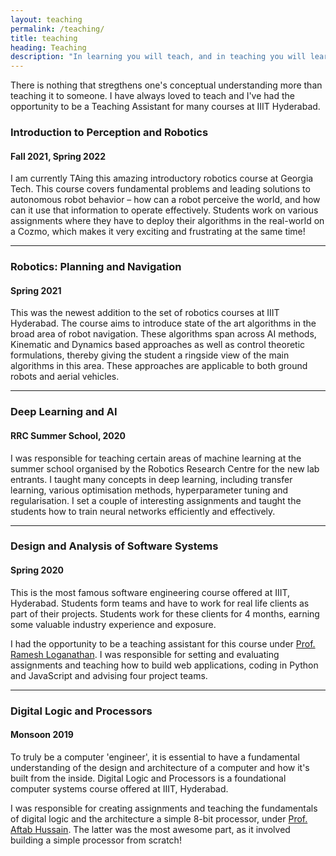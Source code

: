 ```yaml
---
layout: teaching
permalink: /teaching/
title: teaching
heading: Teaching
description: "In learning you will teach, and in teaching you will learn"
---
```


There is nothing that stregthens one's conceptual understanding more than teaching it to someone. I have always loved to teach and I've had the opportunity to be a Teaching Assistant for many courses at IIIT Hyderabad. 

### Introduction to Perception and Robotics
#### Fall 2021, Spring 2022

I am currently TAing this amazing introductory robotics course at Georgia Tech. This course covers fundamental problems and leading solutions to autonomous robot behavior –
how can a robot perceive the world, and how can it use that information to operate effectively. Students work on various assignments where they have to deploy their algorithms in the real-world on a Cozmo, which makes it very exciting and frustrating at the same time! 

***

### Robotics: Planning and Navigation
#### Spring 2021

This was the newest addition to the set of robotics courses at IIIT Hyderabad. The course aims to introduce state of the art algorithms in the broad area of robot navigation. These algorithms span across AI methods, Kinematic and Dynamics based approaches as well as control theoretic formulations, thereby giving the student a ringside view of the main algorithms in this area. These approaches are applicable to both ground robots and aerial vehicles.

***

### Deep Learning and AI
#### RRC Summer School, 2020

I was responsible for teaching certain areas of machine learning at the summer school organised by the Robotics Research Centre for the new lab entrants. I taught many concepts in deep learning, including transfer learning, various optimisation methods, hyperparameter tuning and regularisation. I set a couple of interesting assignments and taught the students how to train neural networks efficiently and effectively. 

***

### Design and Analysis of Software Systems
#### Spring 2020

This is the most famous software engineering course offered at IIIT, Hyderabad. Students form teams and have to work for real life clients as part of their projects. Students work for these clients for 4 months, earning some valuable industry experience and exposure. 

I had the opportunity to be a teaching assistant for this course under [Prof. Ramesh Loganathan](https://www.linkedin.com/in/rameshl/?originalSubdomain=in). I was responsible for setting and evaluating assignments and teaching how to build web applications, coding in Python and JavaScript and advising four project teams.   

***

### Digital Logic and Processors
#### Monsoon 2019

To truly be a computer 'engineer', it is essential to have a fundamental understanding of the design and architecture of a computer and how it's built from the inside. Digital Logic and Processors is a foundational computer systems course offered at IIIT, Hyderabad. 

I was responsible for creating assignments and teaching the fundamentals of digital logic and the architecture a simple 8-bit processor, under [Prof. Aftab Hussain](https://scholar.google.com/citations?user=iDfsQv0AAAAJ&hl=en). The latter was the most awesome part, as it involved building a simple processor from scratch! 



